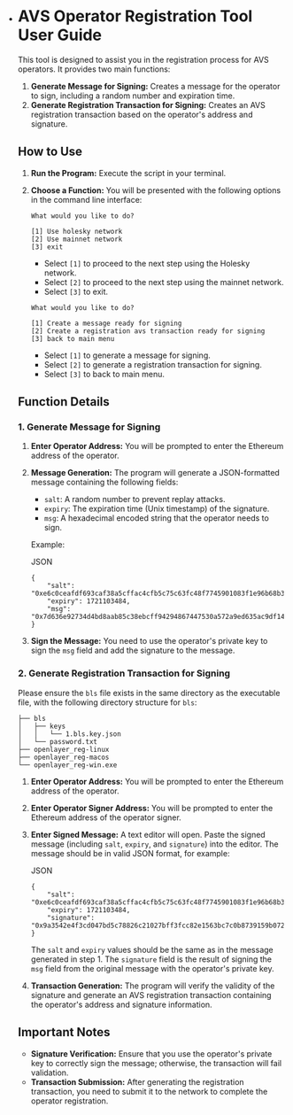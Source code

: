 - # AVS Operator Registration Tool User Guide

  This tool is designed to assist you in the registration process for AVS operators. It provides two main functions:

   1. **Generate Message for Signing:** Creates a message for the operator to sign, including a random number and expiration time.
   2. **Generate Registration Transaction for Signing:** Creates an AVS registration transaction based on the operator's address and signature.

  ## How to Use

   1. **Run the Program:** Execute the script in your terminal.

   2. **Choose a Function:** You will be presented with the following options in the command line interface:
      ```
      What would you like to do?
      
      [1] Use holesky network
      [2] Use mainnet network
      [3] exit
      ```

      - Select `[1]` to proceed to the next step using the Holesky network.
      - Select `[2]` to proceed to the next step using the mainnet network.
      - Select `[3]` to exit.
      
      ```
      What would you like to do?
      
      [1] Create a message ready for signing
      [2] Create a registration avs transaction ready for signing
      [3] back to main menu
      ```

      - Select `[1]` to generate a message for signing.
      - Select `[2]` to generate a registration transaction for signing.
      - Select `[3]` to back to main menu.

  ## Function Details

  ### 1. Generate Message for Signing

   1. **Enter Operator Address:** You will be prompted to enter the Ethereum address of the operator.

   2. **Message Generation:** The program will generate a JSON-formatted message containing the following fields:

      - `salt`: A random number to prevent replay attacks.
      - `expiry`: The expiration time (Unix timestamp) of the signature.
      - `msg`: A hexadecimal encoded string that the operator needs to sign.

      Example:

      JSON

      ```
      {
          "salt": "0xe6c0ceafdf693caf38a5cffac4cfb5c75c63fc48f7745901083f1e96b68b3ffd",
          "expiry": 1721103484,
          "msg": "0x7d636e92734d4bd8aab85c38ebcff94294867447530a572a9ed635ac9df14540"
      }
      ```

   3. **Sign the Message:** You need to use the operator's private key to sign the `msg` field and add the signature to the message.

  ### 2. Generate Registration Transaction for Signing
    Please ensure the `bls` file exists in the same directory as the executable file, with the following directory structure for `bls`:
    
    ```
    ├── bls
    │   ├── keys
    │   │   └── 1.bls.key.json
    │   └── password.txt
    ├── openlayer_reg-linux
    ├── openlayer_reg-macos
    └── openlayer_reg-win.exe
    ```
   1. **Enter Operator Address:** You will be prompted to enter the Ethereum address of the operator.
   2. **Enter Operator Signer Address:** You will be prompted to enter the Ethereum address of the operator signer.
   3. **Enter Signed Message:** A text editor will open. Paste the signed message (including `salt`, `expiry`, and `signature`) into the editor. The message should be in valid JSON format, for example:

      JSON

      ```
      {
          "salt": "0xe6c0ceafdf693caf38a5cffac4cfb5c75c63fc48f7745901083f1e96b68b3ffd",
          "expiry": 1721103484,
          "signature": "0x9a3542e4f3cd047bd5c78826c21027bff3fcc82e1563bc7c0b8739159b072eb6"
      }
      ```

      The `salt` and `expiry` values should be the same as in the message generated in step 1. The `signature` field is the result of signing the `msg` field from the original message with the operator's private key.

   4. **Transaction Generation:** The program will verify the validity of the signature and generate an AVS registration transaction containing the operator's address and signature information.

  ## Important Notes

   - **Signature Verification:** Ensure that you use the operator's private key to correctly sign the message; otherwise, the transaction will fail validation.
   - **Transaction Submission:** After generating the registration transaction, you need to submit it to the network to complete the operator registration.
